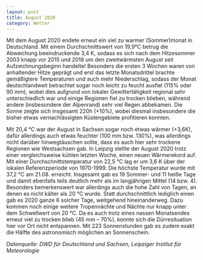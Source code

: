```yaml
---
layout: post
title: August 2020
category: Wetter
---
```


Mit dem August 2020 endete erneut ein viel zu warmer (Sommer)monat in Deutschland. Mit einem Durchschnittswert von 19,9°C betrug die Abweichung beeindruckende 3,4 K, sodass es sich nach dem Hitzesommer 2003 knapp vor 2015 und 2018 um den zweitwärmsten August seit Aufzeichnungsbeginn handelte! Besonders die ersten 3 Wochen waren von anhaltender Hitze geprägt und erst das letzte Monatsdrittel brachte gemäßigtere Temperaturen und auch mehr Niederschlag, sodass der Monat deutschlandweit betrachtet sogar noch leicht zu feucht ausfiel (115% oder 90 mm), wobei dies aufgrund von lokaler Gewittertätigkeit regional sehr unterschiedlich war und einige Regionen fiel zu trocken blieben, während andere (insbesondere der Alpenrand) sehr viel Regen abbekamen. Die Sonne zeigte sich insgesamt 220h (+10%), wobei diesmal insbesondere die bisher etwas vernachlässigten Küstengebiete profitieren konnten.

Mit 20,4 °C war der August in Sachsen sogar noch etwas wärmer (+3,6K), dafür allerdings auch etwas feuchter (100 mm bzw. 130%), was allerdings nicht darüber hinwegtäuschen sollte, dass es auch hier sehr trockene Regionen wie Westsachsen gab. In Leipzig stellte der August 2020 trotz einer vergleichsweise kühlen letzten Woche, einen neuen Wärmerekord auf.  Mit einer Durchschnittstemperatur von 22,5 °C lag er um 3,6 K über der lokalen Referenzperiode von 1970-1999. Die höchste Temperatur wurde mit 37,2 °C am 21.08. erreicht. Insgesamt gab es 19 Sommer- und 11 heiße Tage und damit ebenfalls teils deutlich mehr als im langjährigen Mittel (14 bzw. 4). Besonders bemerkenswert war allerdings auch die hohe Zahl von Tagen, an denen es nicht kälter als 20 °C  wurde. Statt durchschnittlich lediglich einen gab es 2020 ganze 6 solcher Tage, weitgehend hineinanderweg. Dazu kommen noch einige weitere Tropennächte und Nächte nur knapp unter dem Schwellwert von 20 °C. Da es auch trotz eines nassen Monatsendes erneut viel zu trocken blieb (45 mm – 70%), konnte sich die Dürresituation hier vor Ort nicht entspannen. Mit 223 Sonnenstunden gab es zudem exakt die Hälfte des astronomisch möglichen an Sonnenschein.

_Datenquelle: DWD für Deutschland und Sachsen, Leipziger Institut für Meteorologie_

